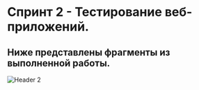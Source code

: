 # Спринт 2 - Тестирование веб-приложений. 
## Ниже представлены фрагменты из выполненной работы.
![Header 2](https://github.com/Alexander-Lyapunov/QA_Yandex_Practicum/assets/161708605/bc42bd1f-67d2-45a2-b010-e5c15d4b8a4b)
